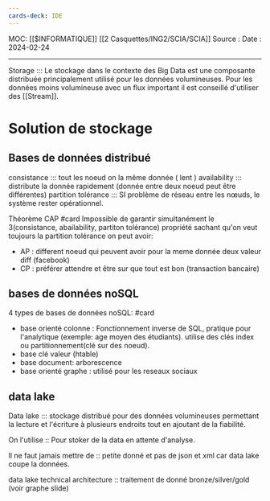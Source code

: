 ```yaml
---
cards-deck: IDE
---
```

MOC: [[$INFORMATIQUE]] [[2 Casquettes/ING2/SCIA/SCIA]]
Source :
Date : 2024-02-24
***
Storage ::: Le stockage dans le contexte des Big Data est une composante distribuée principalement utilisé pour les données volumineuses. Pour les données moins volumineuse avec un flux important il est conseillé d'utiliser des [[Stream]].
# Solution de stockage
## Bases de données distribué

consistance ::: tout les noeud on la même donnée ( lent )
availability ::: distribute la donnée rapidement (donnée entre deux noeud peut être différentes)
partition tolérance ::: SI problème de réseau entre les nœuds, le système rester opérationnel.

Théorème CAP #card 
Impossible de garantir simultanément le 3(consistance, abailability, partiton tolérance) propriété sachant qu'on veut toujours la partition tolérance on peut avoir:
- AP : different noeud qui peuvent avoir pour la meme donnée deux valeur diff (facebook)
- CP : préférer attendre et être sur que tout est bon (transaction bancaire)

## bases de données noSQL

4 types de bases de données noSQL: #card
- base orienté colonne : Fonctionnement inverse de SQL, pratique pour l'analytique (exemple: age moyen des étudiants). utilise des clés index ou partitionnement(clé sur des noeud).
- base clé valeur (htable)
- base document: arborescence
- base orienté graphe : utilisé pour les reseaux sociaux

## data lake

Data lake ::: stockage distribué pour des données volumineuses permettant la lecture et l'écriture à plusieurs endroits tout en ajoutant de la fiabilité. 

On l'utilise :: Pour stoker de la data en attente d'analyse. 

Il ne faut jamais mettre de :: petite donné et pas de json et xml car data lake coupe la données.

data lake technical architecture :: traitement de donné bronze/silver/gold (voir graphe slide)